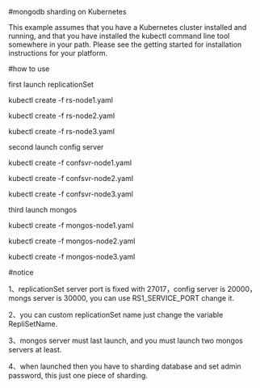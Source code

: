 #mongodb sharding on Kubernetes

This example assumes that you have a Kubernetes cluster installed and running, and that you have installed the kubectl command line tool somewhere in your path. Please see the getting started for installation instructions for your platform.

#how to use

first launch replicationSet
>
kubectl create -f rs-node1.yaml 
>
kubectl create -f rs-node2.yaml 
>
kubectl create -f rs-node3.yaml

second launch config server
>
kubectl create -f confsvr-node1.yaml
>
kubectl create -f confsvr-node2.yaml
>
kubectl create -f confsvr-node3.yaml

third launch mongos
>
kubectl create -f mongos-node1.yaml
>
kubectl create -f mongos-node2.yaml
>
kubectl create -f mongos-node3.yaml

#notice
>
1、replicationSet server port is fixed with 27017，config server is 20000，mongs server is 30000, you can use RS1_SERVICE_PORT change it.
>
2、you can custom replicationSet name just change the variable RepliSetName.
>
3、mongos server must last launch, and you must launch two mongos servers at least.
>
4、when launched then you have to sharding database and set admin password, this just one piece of sharding.
